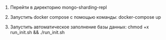 1. Перейти в директорию mongo-sharding-repl

2. Запустить docker compose с помощью команды:
docker-compose up 

3. Запустить автоматическое заполнение базы данных:
chmod +x run_init.sh && ./run_init.sh


